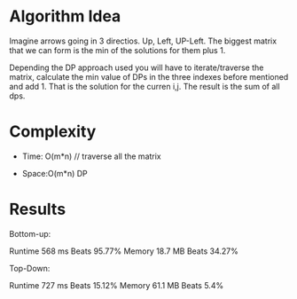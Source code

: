 # Algorithm Idea

Imagine arrows going in 3 directios. Up, Left, UP-Left. The biggest matrix that we can form is the min of the solutions for them plus 1.

Depending the DP approach used you will have to iterate/traverse the matrix, calculate the min value of DPs in the three indexes before mentioned and add 1. That is the solution for the curren i,j. The result is the sum of all dps.

# Complexity

- Time: O(m*n) // traverse all the matrix

- Space:O(m*n) DP

# Results

Bottom-up:

Runtime
568 ms
Beats
95.77%
Memory
18.7 MB
Beats
34.27%

Top-Down:

Runtime
727 ms
Beats
15.12%
Memory
61.1 MB
Beats
5.4%